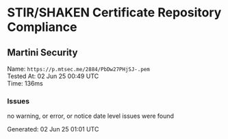 # STIR/SHAKEN Certificate Repository Compliance

## Martini Security

Name: `https://p.mtsec.me/2884/PbDw27PHjSJ-.pem`\
Tested At: 02 Jun 25 00:49 UTC\
Time: 136ms

### Issues

no warning, or error, or notice date level issues were found

Generated: 02 Jun 25 01:01 UTC
